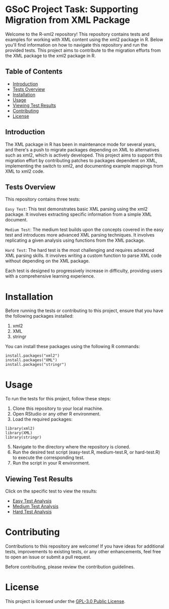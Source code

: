 # GSoC Project Task: Supporting Migration from XML Package

Welcome to the R-xml2 repository! This repository contains tests and examples for working with XML content using the xml2 package in R. Below you'll find information on how to navigate this repository and run the provided tests. This project aims to contribute to the migration efforts from the XML package to the xml2 package in R.

## Table of Contents

- [Introduction](#introduction)
- [Tests Overview](#tests-overview)
- [Installation](#installation)
- [Usage](#usage)
- [Viewing Test Results](#viewing-test-results)
- [Contributing](#contributing)
- [License](#license)

## Introduction

The XML package in R has been in maintenance mode for several years, and there's a push to migrate packages depending on XML to alternatives such as xml2, which is actively developed. This project aims to support this migration effort by contributing patches to packages dependent on XML, implementing the switch to xml2, and documenting example mappings from XML to xml2 code.

## Tests Overview

This repository contains three tests:

`Easy Test`: This test demonstrates basic XML parsing using the xml2 package. It involves extracting specific information from a simple XML document.

`Medium Test`: The medium test builds upon the concepts covered in the easy test and introduces more advanced XML parsing techniques. It involves replicating a given analysis using functions from the XML package.

`Hard Test`: The hard test is the most challenging and requires advanced XML parsing skills. It involves writing a custom function to parse XML code without depending on the XML package.

Each test is designed to progressively increase in difficulty, providing users with a comprehensive learning experience.

# Installation

Before running the tests or contributing to this project, ensure that you have the following packages installed:

1. xml2
2. XML
3. stringr

You can install these packages using the following R commands:

```
install.packages("xml2")
install.packages("XML")
install.packages("stringr")
```

# Usage

To run the tests for this project, follow these steps:

1. Clone this repository to your local machine.
2. Open RStudio or any other R environment.
3. Load the required packages:

```
library(xml2)
library(XML)
library(stringr)
```

5. Navigate to the directory where the repository is cloned.
6. Run the desired test script (easy-test.R, medium-test.R, or hard-test.R) to execute the corresponding test.
7. Run the script in your R environment.

## Viewing Test Results

Click on the specific test to view the results:

- [Easy Test Analysis](https://tushar98644.github.io/R-xml2/output/easy)
- [Medium Test Analysis](https://tushar98644.github.io/R-xml2/output/medium)
- [Hard Test Analysis](https://tushar98644.github.io/R-xml2/output/hard)

# Contributing

Contributions to this repository are welcome! If you have ideas for additional tests, improvements to existing tests, or any other enhancements, feel free to open an issue or submit a pull request.

Before contributing, please review the contribution guidelines.

# License


This project is licensed under the [GPL-3.0 Public License](LICENSE).
